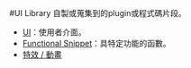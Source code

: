 #UI Library
自製或蒐集到的plugin或程式碼片段。

- [UI](ui/note.md)：使用者介面。
- [Functional Snippet](functional_snippet/note.md)：具特定功能的函數。
- [特效 / 動畫](effect)